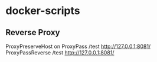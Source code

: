 # docker-scripts

## Reverse Proxy

ProxyPreserveHost on
ProxyPass /test http://127.0.0.1:8081/
ProxyPassReverse /test http://127.0.0.1:8081/

